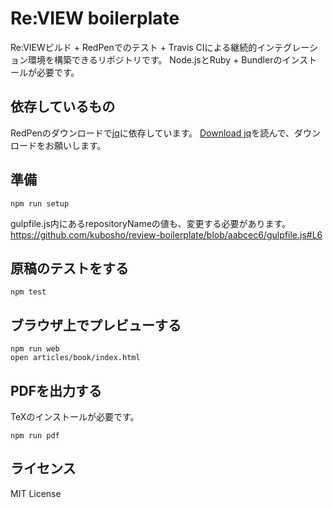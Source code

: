 # Re:VIEW boilerplate

Re:VIEWビルド + RedPenでのテスト + Travis CIによる継続的インテグレーション環境を構築できるリポジトリです。
Node.jsとRuby + Bundlerのインストールが必要です。

## 依存しているもの

RedPenのダウンロードで[jq](https://stedolan.github.io/jq/)に依存しています。
[Download jq](https://stedolan.github.io/jq/download/)を読んで、ダウンロードをお願いします。

## 準備

```shell
npm run setup
```

gulpfile.js内にあるrepositoryNameの値も、変更する必要があります。<br>
https://github.com/kubosho/review-boilerplate/blob/aabcec6/gulpfile.js#L6

## 原稿のテストをする

```shell
npm test
```

## ブラウザ上でプレビューする

```shell
npm run web
open articles/book/index.html
```

## PDFを出力する

TeXのインストールが必要です。

```shell
npm run pdf
```

## ライセンス

MIT License
